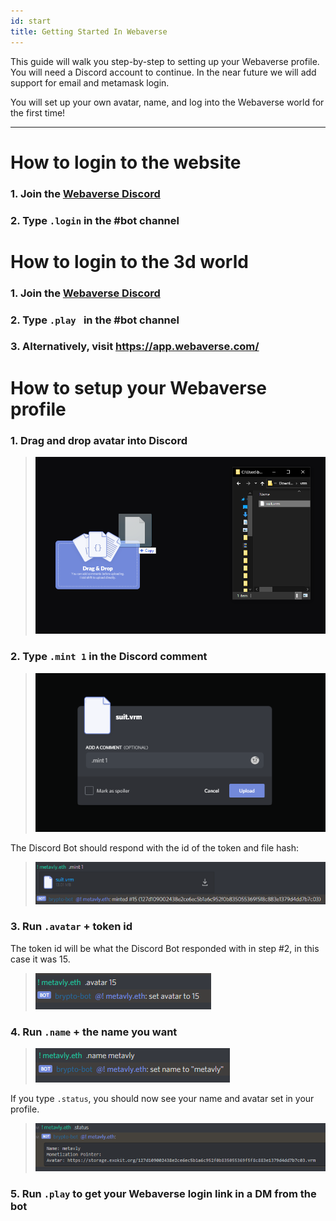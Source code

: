 ```yaml
---
id: start 
title: Getting Started In Webaverse 
---
```


This guide will walk you step-by-step to setting up your Webaverse profile. You will need a Discord account to continue. In the near future we will add support for email and metamask login.

You will set up your own avatar, name, and log into the Webaverse world for the first time!

---

# How to login to the website

### 1. Join the [Webaverse Discord](https://discord.gg/R5wqYhvv53)

### 2. Type `.login` in the #bot channel

# How to login to the 3d world 

### 1. Join the [Webaverse Discord](https://discord.gg/R5wqYhvv53)

### 2. Type `.play ` in the #bot channel

### 3. Alternatively, visit https://app.webaverse.com/

# How to setup your Webaverse profile

### 1. Drag and drop avatar into Discord
> ![Dropping file into Discord](/img/avatar-1.png)

### 2. Type `.mint 1` in the Discord comment
> ![Typing mint 1 command in Discord comment](/img/avatar-2.png)

The Discord Bot should respond with the id of the token and file hash:
> ![Discord bot responding with token id and file hash](/img/avatar-3.png)

### 3. Run `.avatar` + token id
The token id will be what the Discord Bot responded with in step #2, in this case it was 15.
> ![](/img/avatar-4.png)

### 4. Run `.name` + the name you want
> ![](/img/avatar-5.png)

If you type `.status`, you should now see your name and avatar set in your profile.
> ![](/img/avatar-6.png)

### 5. Run `.play` to get your Webaverse login link in a DM from the bot
